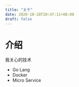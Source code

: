 ```yaml
---
title: "关于"
date: 2020-10-28T20:47:11+08:00
draft: false
---
```


# 介绍

我关心的技术

  - Go Lang
  - Docker
  - Micro Service


